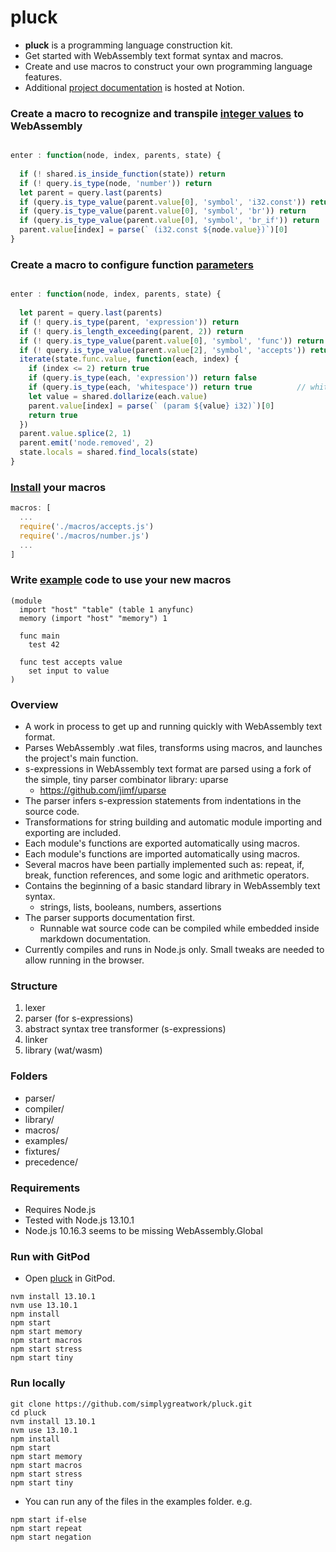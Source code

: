 
# pluck

- **pluck** is a programming language construction kit.
- Get started with WebAssembly text format syntax and macros.
- Create and use macros to construct your own programming language features.
- Additional [project documentation](https://www.notion.so/pluck-ad6047f9dd6e4c2dbadd89c69c6914fd) is hosted at Notion.

### Create a macro to recognize and transpile [integer values](/macros/number.js) to WebAssembly
```javascript

enter : function(node, index, parents, state) {		
	
  if (! shared.is_inside_function(state)) return
  if (! query.is_type(node, 'number')) return
  let parent = query.last(parents)
  if (query.is_type_value(parent.value[0], 'symbol', 'i32.const')) return
  if (query.is_type_value(parent.value[0], 'symbol', 'br')) return
  if (query.is_type_value(parent.value[0], 'symbol', 'br_if')) return
  parent.value[index] = parse(` (i32.const ${node.value})`)[0]
}
```

### Create a macro to configure function [parameters](/macros/accepts.js)
```javascript

enter : function(node, index, parents, state) {
	
  let parent = query.last(parents)
  if (! query.is_type(parent, 'expression')) return
  if (! query.is_length_exceeding(parent, 2)) return
  if (! query.is_type_value(parent.value[0], 'symbol', 'func')) return
  if (! query.is_type_value(parent.value[2], 'symbol', 'accepts')) return
  iterate(state.func.value, function(each, index) {
    if (index <= 2) return true
    if (query.is_type(each, 'expression')) return false
    if (query.is_type(each, 'whitespace')) return true			// whitespace should be folded already but encountered an issue anyway
    let value = shared.dollarize(each.value)
    parent.value[index] = parse(` (param ${value} i32)`)[0]
    return true
  })
  parent.value.splice(2, 1)
  parent.emit('node.removed', 2)
  state.locals = shared.find_locals(state)
}
```

### [Install](/compiler/config.js) your macros

```javascript
macros: [
  ...
  require('./macros/accepts.js')
  require('./macros/number.js')
  ...
]
```

### Write [example](/examples/demo.wat.watm) code to use your new macros

```wat
(module
  import "host" "table" (table 1 anyfunc)
  memory (import "host" "memory") 1
  
  func main
    test 42
  
  func test accepts value
    set input to value
)
```

### Overview

- A work in process to get up and running quickly with WebAssembly text format.
- Parses WebAssembly .wat files, transforms using macros, and launches the project's main function.
- s-expressions in WebAssembly text format are parsed using a fork of the simple, tiny parser combinator library: uparse
  - https://github.com/jimf/uparse
- The parser infers s-expression statements from indentations in the source code.
- Transformations for string building and automatic module importing and exporting are included.
- Each module's functions are exported automatically using macros.
- Each module's functions are imported automatically using macros.
- Several macros have been partially implemented such as: repeat, if, break, function references, and some logic and arithmetic operators.
- Contains the beginning of a basic standard library in WebAssembly text syntax.
  - strings, lists, booleans, numbers, assertions
- The parser supports documentation first.
  - Runnable wat source code can be compiled while embedded inside markdown documentation.
- Currently compiles and runs in Node.js only. Small tweaks are needed to allow running in the browser.

### Structure

1. lexer
2. parser (for s-expressions)
2. abstract syntax tree transformer (s-expressions)
3. linker
4. library (wat/wasm)

### Folders

- parser/
- compiler/
- library/
- macros/
- examples/
- fixtures/
- precedence/

### Requirements

- Requires Node.js
- Tested with Node.js 13.10.1
- Node.js 10.16.3 seems to be missing WebAssembly.Global

### Run with GitPod

- Open [pluck](https://gitpod.io/#https://github.com/simplygreatwork/pluck) in GitPod.

```
nvm install 13.10.1
nvm use 13.10.1
npm install
npm start
npm start memory
npm start macros
npm start stress
npm start tiny
```

### Run locally
```
git clone https://github.com/simplygreatwork/pluck.git
cd pluck
nvm install 13.10.1
nvm use 13.10.1
npm install
npm start
npm start memory
npm start macros
npm start stress
npm start tiny
```

- You can run any of the files in the examples folder. e.g.
```
npm start if-else
npm start repeat
npm start negation
```

